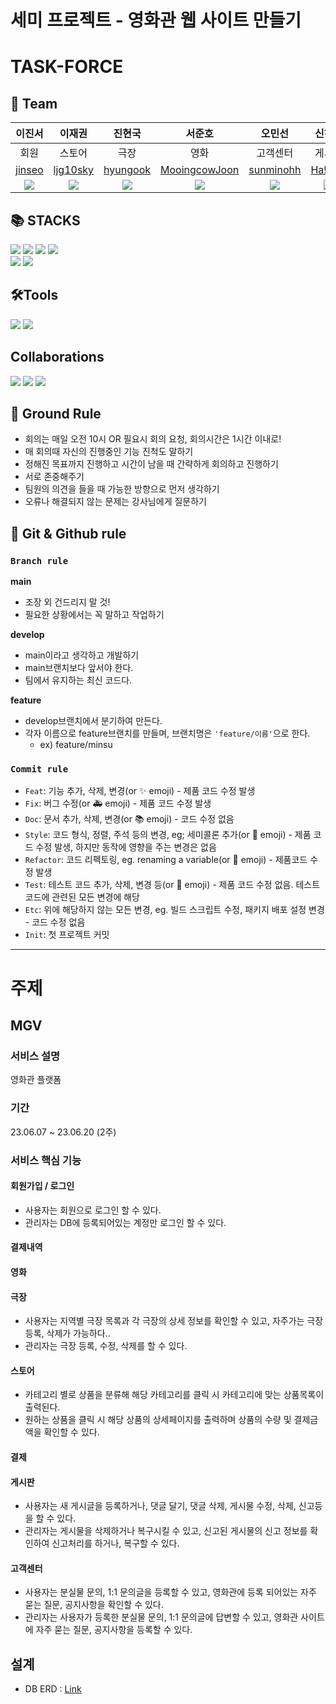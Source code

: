 # 세미 프로젝트 - 영화관 웹 사이트 만들기

# TASK-FORCE

## 🦹‍ Team
|이진서|이재권|진현국|서준호|오민선|신하원|
|:---:|:---:|:---:|:---:|:---:|:---:|
|회원|스토어|극장|영화|고객센터|게시판|
|[jinseo](https://github.com/ljjs0121)|[ljg10sky](https://github.com/ljg10sky)|[hyungook](https://github.com/hyungook-jin)|[MooingcowJoon](https://github.com/MooingcowJoon)|[sunminohh](https://github.com/sunminohh)|[Ha!won](https://github.com/Shinhawo)|
|![](https://avatars.githubusercontent.com/u/94761254?v=4)|![](https://avatars.githubusercontent.com/u/130030785?v=4)|![](https://avatars.githubusercontent.com/u/130140565?v=4)|![](https://avatars.githubusercontent.com/u/130448178?v=4)|![](https://avatars.githubusercontent.com/u/130140763?v=4)|![](https://avatars.githubusercontent.com/u/122660720?v=4)|

## 📚 STACKS
<img src="https://img.shields.io/badge/java-007396?style=for-the-badge&logo=java&logoColor=white"> <img src="https://img.shields.io/badge/html5-E34F26?style=for-the-badge&logo=html5&logoColor=white"> <img src="https://img.shields.io/badge/css-1572B6?style=for-the-badge&logo=css3&logoColor=white"> <img src="https://img.shields.io/badge/javascript-F7DF1E?style=for-the-badge&logo=javascript&logoColor=black"><br/>
<img src="https://img.shields.io/badge/bootstrap-7952B3?style=for-the-badge&logo=bootstrap&logoColor=white"> <img src="https://img.shields.io/badge/oracle-F80000?style=for-the-badge&logo=oracle&logoColor=white">

## 🛠Tools 
<img src="https://img.shields.io/badge/git-F05032?style=for-the-badge&logo=git&logoColor=white"> <img src="https://img.shields.io/badge/sourcetree-0052CC?style=for-the-badge&logo=sourcetree&logoColor=white">

## Collaborations
<img src="https://img.shields.io/badge/github-181717?style=for-the-badge&logo=github&logoColor=white"> <img src="https://img.shields.io/badge/slack-4A154B?style=for-the-badge&logo=slack&logoColor=white"> <img src="https://img.shields.io/badge/notion-000000?style=for-the-badge&logo=notion&logoColor=white">

## 📝 Ground Rule
- 회의는 매일 오전 10시 OR 필요시 회의 요청, 회의시간은 1시간 이내로!
- 매 회의때 자신의 진행중인 기능 진척도 말하기
- 정해진 목표까지 진행하고 시간이 남을 때 간략하게 회의하고 진행하기
- 서로 존중해주기
- 팀원의 의견을 들을 때 가능한 방향으로 먼저 생각하기
- 오류나 해결되지 않는 문제는 강사님에게 질문하기

## 👥 Git & Github rule

### `Branch rule`
**main**
- 조장 외 건드리지 말 것!
- 필요한 상황에서는 꼭 말하고 작업하기

**develop**
- main이라고 생각하고 개발하기
- main브랜치보다 앞서야 한다.
- 팀에서 유지하는 최신 코드다.

**feature**
- develop브랜치에서 분기하여 만든다.
- 각자 이름으로 feature브랜치를 만들며, 브랜치명은 `'feature/이름'`으로 한다.
  + ex) feature/minsu

### `Commit rule`

- `Feat`: 기능 추가, 삭제, 변경(or ✨ emoji) - 제품 코드 수정 발생
- `Fix`: 버그 수정(or 🚑 emoji) - 제품 코드 수정 발생
- `Doc`: 문서 추가, 삭제, 변경(or 📚 emoji) - 코드 수정 없음
- `Style`: 코드 형식, 정렬, 주석 등의 변경, eg; 세미콜론 추가(or 🎨 emoji) - 제품 코드 수정 발생, 하지만 동작에 영향을 주는 변경은 없음
- `Refactor`: 코드 리펙토링, eg. renaming a variable(or 🚜 emoji) - 제품코드 수정 발생
- `Test`: 테스트 코드 추가, 삭제, 변경 등(or 🔬 emoji) - 제품 코드 수정 없음. 테스트 코드에 관련된 모든 변경에 해당
- `Etc`: 위에 해당하지 않는 모든 변경, eg. 빌드 스크립트 수정, 패키지 배포 설정 변경 - 코드 수정 없음
- `Init`: 첫 프로젝트 커밋

---

# 주제
## MGV
### 서비스 설명
영화관 플랫폼

### 기간
23.06.07 ~ 23.06.20 (2주)

### 서비스 핵심 기능

#### 회원가입 / 로그인
- 사용자는 회원으로 로그인 할 수 있다.
- 관리자는 DB에 등록되어있는 계정만 로그인 할 수 있다.

#### 결제내역

#### 영화

#### 극장
- 사용자는 지역별 극장 목록과 각 극장의 상세 정보를 확인할 수 있고, 자주가는 극장 등록, 삭제가 가능하다..
- 관리자는 극장 등록, 수정, 삭제를 할 수 있다.
#### 스토어
- 카테고리 별로 상품을 분류해 해당 카테고리를 클릭 시 카테고리에 맞는 상품목록이 출력된다.
- 원하는 상품을 클릭 시 해당 상품의 상세페이지를 출력하며 상품의 수량 및 결제금액을 확인할 수 있다.

#### 결제

#### 게시판
- 사용자는 새 게시글을 등록하거나, 댓글 달기, 댓글 삭제, 게시물 수정, 삭제, 신고등을 할 수 있다.
- 관리자는 게시물을 삭제하거나 복구시킬 수 있고, 신고된 게시물의 신고 정보를 확인하여 신고처리를 하거나, 복구할 수 있다.


#### 고객센터
  - 사용자는 분실물 문의, 1:1 문의글을 등록할 수 있고, 영화관에 등록 되어있는 자주 묻는 질문, 공지사항을 확인할 수 있다.
  - 관리자는 사용자가 등록한 분실물 문의, 1:1 문의글에 답변할 수 있고, 영화관 사이트에 자주 묻는 질문, 공지사항을 등록할 수 있다.

## 설계
- DB ERD : [Link](https://www.erdcloud.com/d/4nYKSKxkRtdsYwCgh)

